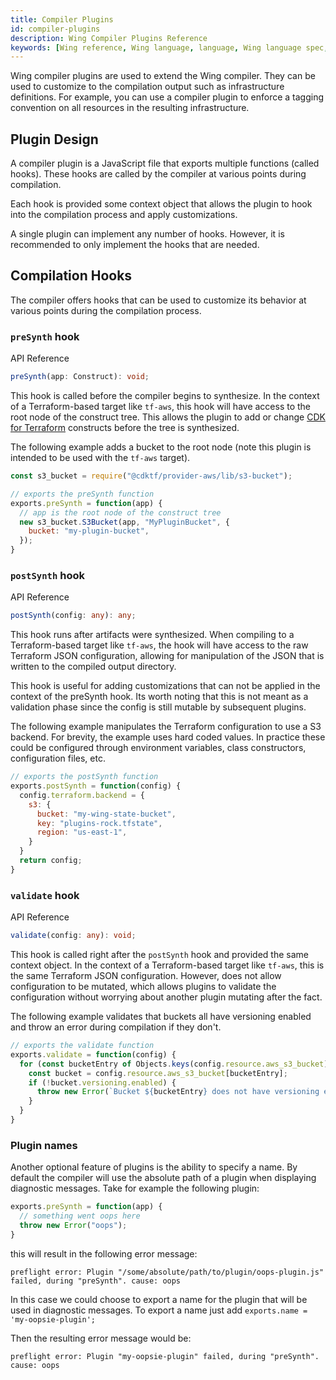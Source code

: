 ```yaml
---
title: Compiler Plugins
id: compiler-plugins
description: Wing Compiler Plugins Reference
keywords: [Wing reference, Wing language, language, Wing language spec, Wing programming language, compiler plugins]
---
```


Wing compiler plugins are used to extend the Wing compiler. They can be used to
customize to the compilation output such as  infrastructure definitions.
For example, you can use a compiler plugin to enforce a tagging convention on
all resources in the resulting infrastructure.

## Plugin Design

A compiler plugin is a JavaScript file that exports multiple functions (called hooks). These
hooks are called by the compiler at various points during compilation.

Each hook is provided some context object that allows
the plugin to hook into the compilation process and apply customizations.

A single plugin can implement any number of hooks. However, it is recommended
to only implement the hooks that are needed.

## Compilation Hooks

The compiler offers hooks that can be used to customize its behavior at various
points during the compilation process.

### `preSynth` hook

API Reference
```ts
preSynth(app: Construct): void;
```

This hook is called before the compiler begins to synthesize. In the context of a
Terraform-based  target like `tf-aws`, this hook will have access to the root
node of the construct tree. This allows the plugin to add or change [CDK for
Terraform](https://github.com/hashicorp/terraform-cdk) constructs before the
tree is synthesized.

The following example adds a bucket to the root node (note this plugin is
intended to be used  with the `tf-aws` target).
```js
const s3_bucket = require("@cdktf/provider-aws/lib/s3-bucket");

// exports the preSynth function
exports.preSynth = function(app) {
  // app is the root node of the construct tree
  new s3_bucket.S3Bucket(app, "MyPluginBucket", {
    bucket: "my-plugin-bucket",
  });
}
```

### `postSynth` hook

API Reference
```ts
postSynth(config: any): any;
```

This hook runs after artifacts were synthesized. When compiling to a
Terraform-based target like `tf-aws`,  the hook will have access
to the raw Terraform JSON configuration, allowing for manipulation of the JSON
that is written to the compiled output directory.

This hook is useful for adding customizations that can not be applied in the
context of the preSynth hook. Its  worth noting that this is not meant as a
validation phase since the config is still mutable by subsequent plugins.

The following example manipulates the Terraform configuration to use a S3
backend. For brevity, the example uses  hard coded values. In practice these
could be configured through environment variables, class constructors,
configuration files, etc.
```js
// exports the postSynth function
exports.postSynth = function(config) {
  config.terraform.backend = {
    s3: {
      bucket: "my-wing-state-bucket",
      key: "plugins-rock.tfstate",
      region: "us-east-1",
    }  
  }
  return config;
}
```

### `validate` hook

API Reference
```ts
validate(config: any): void;
```

This hook is called right after the `postSynth` hook and provided the same
context object. In the context of a  Terraform-based target like `tf-aws`, this
is the same Terraform JSON configuration. However, does not allow configuration
to be mutated, which allows plugins to validate the configuration without
worrying about another plugin mutating after the fact.

The following example validates that buckets all have versioning enabled
and throw an  error during compilation if they don't.
```js
// exports the validate function
exports.validate = function(config) {
  for (const bucketEntry of Objects.keys(config.resource.aws_s3_bucket)) {
    const bucket = config.resource.aws_s3_bucket[bucketEntry];
    if (!bucket.versioning.enabled) {
      throw new Error(`Bucket ${bucketEntry} does not have versioning enabled`);
    }
  }
}
```

### Plugin names

Another optional feature of plugins is the ability to specify a name. By default
the compiler will use the absolute path of a plugin when displaying diagnostic
messages. Take for example the following plugin:

```js
exports.preSynth = function(app) {
  // something went oops here
  throw new Error("oops");
}
```
this will result in the following error message:

```
preflight error: Plugin "/some/absolute/path/to/plugin/oops-plugin.js" failed, during "preSynth". cause: oops
```

In this case we could choose to export a name for the plugin that will be used
in diagnostic messages. To export a name just add `exports.name =
'my-oopsie-plugin';`

Then the resulting error message would be:

```
preflight error: Plugin "my-oopsie-plugin" failed, during "preSynth". cause: oops
```

